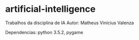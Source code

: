 # artificial-intelligence
Trabalhos da disciplina de IA
Autor: Matheus Vinícius Valenza

Dependencias: python 3.5.2, pygame 
